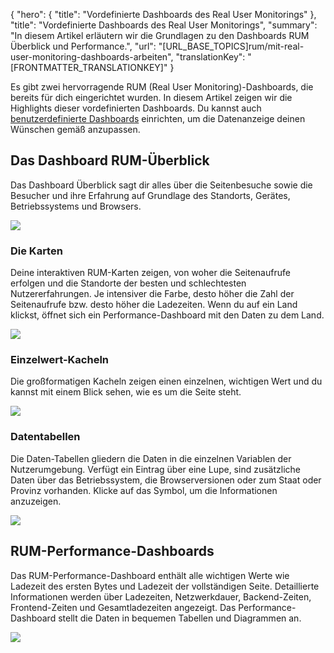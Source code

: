 {
  "hero": {
    "title": "Vordefinierte Dashboards des Real User Monitorings"
  },
  "title": "Vordefinierte Dashboards des Real User Monitorings",
  "summary": "In diesem Artikel erläutern wir die Grundlagen zu den Dashboards RUM Überblick und Performance.",
  "url": "[URL_BASE_TOPICS]rum/mit-real-user-monitoring-dashboards-arbeiten",
  "translationKey": "[FRONTMATTER_TRANSLATIONKEY]"
}

Es gibt zwei hervorragende RUM (Real User Monitoring)-Dashboards, die bereits für dich eingerichtet wurden. In diesem Artikel zeigen wir die Highlights dieser vordefinierten Dashboards. Du kannst auch [benutzerdefinierte Dashboards]([LINK_URL_1]) einrichten, um die Datenanzeige deinen Wünschen gemäß anzupassen.

## Das Dashboard RUM-Überblick

Das Dashboard Überblick sagt dir alles über die Seitenbesuche sowie die Besucher und ihre Erfahrung auf Grundlage des Standorts, Gerätes, Betriebssystems und Browsers.

![]([LINK_URL_2])

### Die Karten

Deine interaktiven RUM-Karten zeigen, von woher die Seitenaufrufe erfolgen und die Standorte der besten und schlechtesten Nutzererfahrungen. Je intensiver die Farbe, desto höher die Zahl der Seitenaufrufe bzw. desto höher die Ladezeiten. Wenn du auf ein Land klickst, öffnet sich ein Performance-Dashboard mit den Daten zu dem Land.

![]([LINK_URL_3])

### Einzelwert-Kacheln

Die großformatigen Kacheln zeigen einen einzelnen, wichtigen Wert und du kannst mit einem Blick sehen, wie es um die Seite steht.

![]([LINK_URL_4])

### Datentabellen

Die Daten-Tabellen gliedern die Daten in die einzelnen Variablen der Nutzerumgebung. Verfügt ein Eintrag über eine Lupe, sind zusätzliche Daten über das Betriebssystem, die Browserversionen oder zum Staat oder Provinz vorhanden. Klicke auf das Symbol, um die Informationen anzuzeigen.

![]([LINK_URL_5])

## RUM-Performance-Dashboards

Das RUM-Performance-Dashboard enthält alle wichtigen Werte wie Ladezeit des ersten Bytes und Ladezeit der vollständigen Seite.  Detaillierte Informationen werden über Ladezeiten, Netzwerkdauer, Backend-Zeiten, Frontend-Zeiten und Gesamtladezeiten angezeigt. Das Performance-Dashboard stellt die Daten in bequemen Tabellen und Diagrammen an.

![]([LINK_URL_6])
